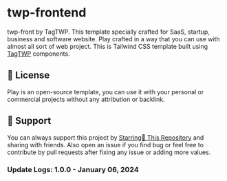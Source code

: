 # twp-frontend

twp-front by TagTWP. This template specially crafted for SaaS, startup, business and software website.
Play crafted in a way that you can use with almost all sort of web project. This is Tailwind CSS template built using [TagTWP](https://tagtwp.com/) components.

## 📃 License

Play is an open-source template, you can use it with your personal or commercial projects without any attribution or backlink.

## 💙 Support

You can always support this project by [Starring🌟 This Repository](https://github.com/tagtwp/twp-front.git)
and sharing with friends. Also open an issue if you find bug or feel free to contribute by pull requests after fixing any issue or adding more values.

### Update Logs: 1.0.0 - January 06, 2024

